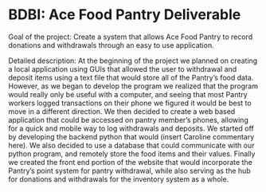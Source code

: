 # BDBI: Ace Food Pantry Deliverable

Goal of the project: Create a system that allows Ace Food Pantry to record donations and withdrawals through an easy to use application. 

Detailed description: At the beginning of the project we planned on creating a local application using GUIs that allowed the user to withdrawal and deposit items using a text file that would store all of the Pantry’s food data. However, as we began to develop the program we realized that the program would really only be useful with a computer, and seeing that most Pantry workers logged transactions on their phone we figured it would be best to move in a different direction. We then decided to create a web based application that could be accessed on pantry member’s phones, allowing for a quick and mobile way to log withdrawals and deposits. We started off by developing the backend python that would (insert Caroline commentary here). We also decided to use a database that could communicate with our python program, and remotely store the food items and their values. Finally we created the front end portion of the website that would incorporate the Pantry’s point system for pantry withdrawal, while also serving as the hub for donations and withdrawals for the inventory system as a whole. 

